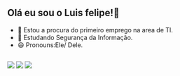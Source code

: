 ## Olá eu sou o Luis felipe!👋

- 🔭 Estou a procura do primeiro emprego na area de TI. 
- 🌱 Estudando Segurança da Informação.
- 😄 Pronouns:Ele/ Dele.

##

<div> 

  <a href="https://instagram.com/luisin_prod" target="_blank"><img src="https://img.shields.io/badge/-Instagram-%23E4405F?style=for-the-badge&logo=instagram&logoColor=white" target="_blank"></a>
  <a href = "mailto:luisfelipevs09@gmai.com"><img src="https://img.shields.io/badge/-Gmail-%23333?style=for-the-badge&logo=gmail&logoColor=white" target="_blank"></a>
  <a href="https://www.linkedin.com/in/luis-felipe-5740a9242" target="_blank"><img src="https://img.shields.io/badge/-LinkedIn-%230077B5?style=for-the-badge&logo=linkedin&logoColor=white" target="_blank"></a> 
  
</div>
